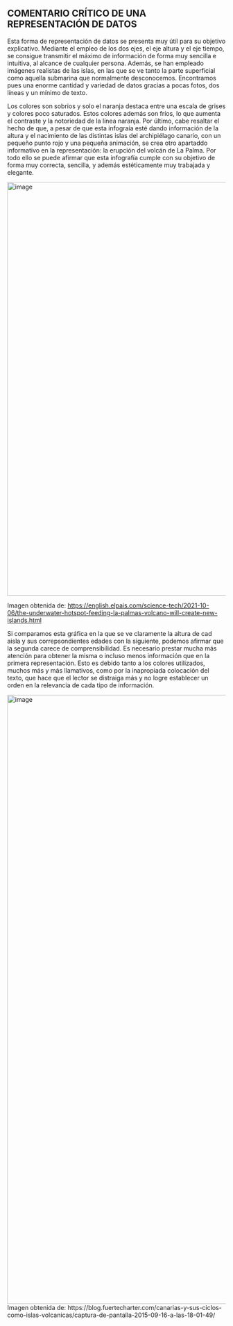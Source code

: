 ## COMENTARIO CRÍTICO DE UNA REPRESENTACIÓN DE DATOS
Esta forma de representación de datos se presenta muy útil para su objetivo explicativo. Mediante el empleo de los dos ejes, el eje altura y el eje tiempo, se consigue transmitir el máximo de información de forma muy sencilla e intuitiva, al alcance de cualquier persona. Además, se han empleado imágenes realistas de las islas, en las que se ve tanto la parte superficial como aquella submarina que normalmente desconocemos. Encontramos pues una enorme cantidad y variedad de datos gracias a pocas fotos, dos líneas y un mínimo de texto. 

Los colores son sobrios y solo el naranja destaca entre una escala de grises y colores poco saturados. Estos colores además son fríos, lo que aumenta el contraste y la notoriedad de la línea naranja. Por último, cabe resaltar el hecho de que, a pesar de que esta infograía esté dando información de la altura y el nacimiento de las distintas islas del archipiélago canario, con un pequeño punto rojo y una pequeña animación, se crea otro apartaddo informativo en la representación: la erupción del volcán de La Palma. Por todo ello se puede afirmar que esta infografía cumple con su objetivo de forma muy correcta, sencilla, y además estéticamente muy trabajada y elegante.

<img width="954" alt="image" src="https://user-images.githubusercontent.com/90327355/142046474-9c120c0f-16ea-4c7b-9a2d-ec17c57fb8ca.png">

Imagen obtenida de: https://english.elpais.com/science-tech/2021-10-06/the-underwater-hotspot-feeding-la-palmas-volcano-will-create-new-islands.html

Si comparamos esta gráfica en la que se ve claramente la altura de cad aisla y sus correpsondientes edades con la siguiente, podemos afirmar que la segunda carece de comprensibilidad. Es necesario prestar mucha más atención para obtener la misma o incluso menos información que en la primera representación. Esto es debido tanto a los colores utilizados, muchos más y más llamativos, como por la inapropiada colocación del texto, que hace que el lector se distraiga más y no logre establecer un orden en la relevancia de cada tipo de información.

<img width="1405" alt="image" src="https://user-images.githubusercontent.com/90327355/142046094-fdbc1000-b049-4939-9d34-62e28ab6b742.png">
Imagen obtenida de: https://blog.fuertecharter.com/canarias-y-sus-ciclos-como-islas-volcanicas/captura-de-pantalla-2015-09-16-a-las-18-01-49/
